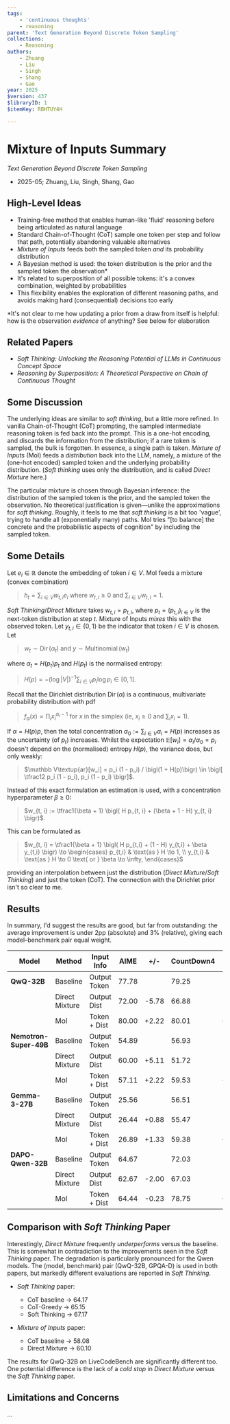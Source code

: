 ```yaml
---
tags:
    - 'continuous thoughts'
    - reasoning
parent: 'Text Generation Beyond Discrete Token Sampling'
collections:
    - Reasoning
authors:
    - Zhuang
    - Liu
    - Singh
    - Shang
    - Gao
year: 2025
$version: 437
$libraryID: 1
$itemKey: RBHTUY4H

---
```

# Mixture of Inputs Summary

*Text Generation Beyond Discrete Token Sampling*

*   2025-05; Zhuang, Liu, Singh, Shang, Gao

## High-Level Ideas

*   Training-free method that enables human-like 'fluid' reasoning before being articulated as natural language
*   Standard Chain-of-Thought (CoT) sample one token per step and follow that path, potentially abandoning valuable alternatives
*   *Mixture of Inputs* feeds both the sampled token *and* its probability distribution
*   A Bayesian method is used: the token distribution is the prior and the sampled token the observation\*
*   It's related to superposition of all possible tokens: it's a convex combination, weighted by probabilities
*   This flexibility enables the exploration of different reasoning paths, and avoids making hard (consequential) decisions too early

\*It's not clear to me how updating a prior from a draw from itself is helpful: how is the observation *evidence* of anything? See below for elaboration

## Related Papers

*   *Soft Thinking: Unlocking the Reasoning Potential of LLMs in Continuous Concept Space*
*   *Reasoning by Superposition: A Theoretical Perspective on Chain of Continuous Thought*

## Some Discussion

The underlying ideas are similar to *soft thinking*, but a little more refined. In vanilla Chain-of-Thought (CoT) prompting, the sampled intermediate reasoning token is fed back into the prompt. This is a one-hot encoding, and discards the information from the distribution; if a rare token is sampled, the bulk is forgotten. In essence, a single path is taken. *Mixture of Inputs* (MoI) feeds a *distribution* back into the LLM, namely, a mixture of the (one-hot encoded) sampled token and the underlying probability distribution. (*Soft thinking* uses only the distribution, and is called *Direct Mixture* here.)

The particular mixture is chosen through Bayesian inference: the distribution of the sampled token is the prior, and the sampled token the observation. No theoretical justification is given—unlike the approximations for *soft thinking*. Roughly, it feels to me that *soft thinking* is a bit too 'vague', trying to handle all (exponentially many) paths. MoI tries "\[to balance] the concrete and the probabilistic aspects of cognition" by including the sampled token.

## Some Details

Let $e_i \in \mathbb R$ denote the embedding of token $i \in V$. MoI feeds a mixture (convex combination)

> $h_t = \sum_{i \in V} w_{t, i} e_i$ where $w_{t,i} \ge 0$ and $\sum_{i \in V} w_{t, i} = 1$.

*Soft Thinking*/*Direct Mixture* takes $w_{t, i} = p_{t, i}$, where $p_t = (p_{t,i})_{i \in V}$ is the next-token distribution at step $t$. Mixture of Inputs *mixes* this with the observed token. Let $y_{t,i} \in \{0, 1\}$ be the indicator that token $i \in V$ is chosen. Let

> $w_t \sim \operatorname{Dir}(\alpha_t)$ and $y \sim \operatorname{Multinomial}(w_t)$

where $\alpha_t = H(p_t) p_t$ and $H(p_t)$ is the normalised entropy:

> $H(p) = - (\log |V|)^{-1} \sum_{i \in V} p_i \log p_i \in [0, 1]$.

Recall that the Dirichlet distribution $\operatorname{Dir}(\alpha)$ is a continuous, multivariate probability distribution with pdf

> $f_\alpha(x) \propto \prod_i x_i^{\alpha_i - 1}$ for $x$ in the simplex (ie, $x_i \ge 0$ and $\sum_i x_i = 1$).

If $\alpha = H(p) p$, then the total concentration $\alpha_0 := \sum_{i \in V} \alpha_i = H(p)$ increases as the uncertainty (of $p_t$) increases. Whilst the expectation $\mathbb E[w_i] = \alpha_i / \alpha_0 = p_i$ doesn't depend on the (normalised) entropy $H(p)$, the variance does, but only weakly:

> $\mathbb V\textup{ar}[w_i] = p_i (1 - p_i) / \bigl(1 + H(p)\bigr) \in \bigl[ \tfrac12 p_i (1 - p_i), p_i (1 - p_i) \bigr]$.

Instead of this exact formulation an estimation is used, with a concentration hyperparameter $\beta \ge 0$:

> $w_{t, i} := \tfrac1{\beta + 1} \bigl( H p_{t, i} + (\beta + 1 - H) y_{t, i} \bigr)$.

This can be formulated as

> $w_{t, i} = \tfrac1{\beta + 1} \bigl( H p_{t,i} + (1 - H) y_{t,i} + \beta y_{t,i} \bigr) \to \begin{cases} p_{t,i} & \text{as } H \to 1, \\ y_{t,i} & \text{as } H \to 0 \text{ or } \beta \to \infty, \end{cases}$

providing an interpolation between just the distribution (*Direct Mixture*/*Soft Thinking*) and just the token (CoT). The connection with the Dirichlet prior isn't so clear to me.

## Results

In summary, I'd suggest the results are good, but far from outstanding: the average improvement is under 2pp (absolute) and 3% (relative), giving each model–benchmark pair equal weight.

| Model                  | Method         | Input Info   | AIME  | +/-   | CountDown4 | +/-    | GPQA-D | +-/    | LiveCodeBench | +/-    | Average | +/-    |
| ---------------------- | -------------- | ------------ | ----- | ----- | ---------- | ------ | ------ | ------ | ------------- | ------ | ------- | ------ |
| **QwQ-32B**            | Baseline       | Output Token | 77.78 |       | 79.25      |        | 58.08  |        | 76.32         |        | 72.86   |        |
|                        | Direct Mixture | Output Dist  | 72.00 | -5.78 | 66.88      | -12.37 | 51.32  | -6.76  | 53.42         | -22.90 | 60.96   | -11.90 |
|                        | MoI            | Token + Dist | 80.00 | +2.22 | 80.01      | +0.76  | 60.10  | +2.02  | 74.65         | -1.67  | 74.15   | +1.29  |
| **Nemotron-Super-49B** | Baseline       | Output Token | 54.89 |       | 56.93      |        | 60.60  |        | 39.92         |        | 53.09   |        |
|                        | Direct Mixture | Output Dist  | 60.00 | +5.11 | 51.72      | -5.21  | 56.15  | -4.45  | 36.84         | -3.08  | 51.68   | -1.41  |
|                        | MoI            | Token + Dist | 57.11 | +2.22 | 59.53      | +2.60  | 60.65  | +0.05  | 40.50         | +0.58  | 55.45   | +2.36  |
| **Gemma-3-27B**        | Baseline       | Output Token | 25.56 |       | 56.51      |        | 46.97  |        | 31.31         |        | 40.09   |        |
|                        | Direct Mixture | Output Dist  | 26.44 | +0.88 | 55.47      | -1.04  | 51.37  | +4.40  | 31.61         | +0.30  | 41.65   | +1.56  |
|                        | MoI            | Token + Dist | 26.89 | +1.33 | 59.38      | +2.87  | 47.47  | +0.50  | 32.87         | +1.56  | 41.65   | +1.56  |
| **DAPO-Qwen-32B**      | Baseline       | Output Token | 64.67 |       | 72.03      |        | 42.42  |        | 54.01         |        | 58.28   |        |
|                        | Direct Mixture | Output Dist  | 62.67 | -2.00 | 67.03      | -5.00  | 28.87  | -13.55 | 23.87         | -30.14 | 47.90   | -10.38 |
|                        | MoI            | Token + Dist | 64.44 | -0.23 | 78.75      | +6.72  | 42.93  | +0.51  | 55.18         | +1.17  | 60.33   | +2.05  |


## Comparison with *Soft Thinking* Paper

Interestingly, *Direct Mixture* frequently *underperforms* versus the baseline. This is somewhat in contradiction to the improvements seen in the *Soft Thinking* paper. The degradation is particularly pronounced for the Qwen models. The (model, benchmark) pair (QwQ-32B, GPQA-D) is used in both papers, but markedly different evaluations are reported in *Soft Thinking*.

*   *Soft Thinking* paper:

    *   CoT baseline → 64.17
    *   CoT-Greedy → 65.15
    *   Soft Thinking → 67.17

*   *Mixture of Inputs* paper:

    *   CoT baseline → 58.08
    *   Direct Mixture → 60.10

The results for QwQ-32B on LiveCodeBench are significantly different too. One potential difference is the lack of a *cold stop* in *Direct Mixture* versus the *Soft Thinking* paper.

## Limitations and Concerns

...
